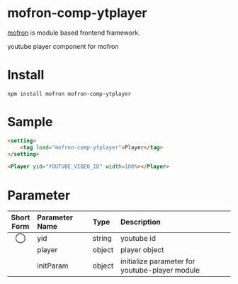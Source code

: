 # mofron-comp-ytplayer
[mofron](https://mofron.github.io/mofron/) is module based frontend framework.

youtube player component for mofron


# Install
```
npm install mofron mofron-comp-ytplayer
```

# Sample
```html
<setting>
    <tag load="mofron-comp-ytplayer">Player</tag>
</setting>

<Player yid="YOUTUBE_VIDEO_ID" width=100%></Player>

```

# Parameter

| Short<br>Form | Parameter Name | Type | Description |
|:-------------:|:---------------|:-----|:------------|
| ◯  | yid | string | youtube id |
| | player | object | player object |
| | initParam | object | initialize parameter for youtube-player module |

